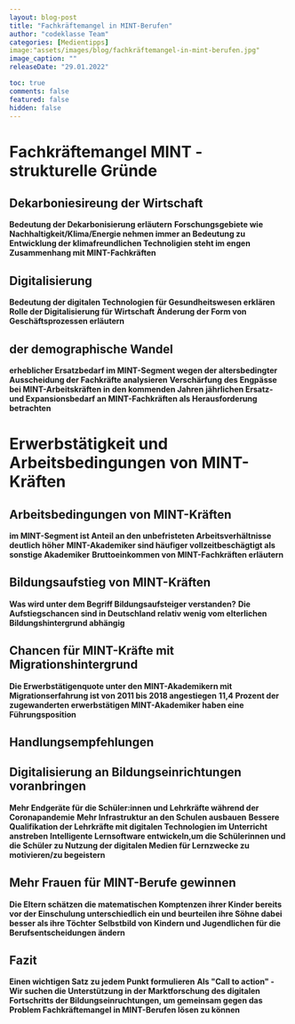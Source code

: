 ```yaml
---
layout: blog-post
title: "Fachkräftemangel in MINT-Berufen"
author: "codeklasse Team"
categories: [Medientipps]
image:"assets/images/blog/fachkräftemangel-in-mint-berufen.jpg" 
image_caption: ""
releaseDate: "29.01.2022"

toc: true
comments: false
featured: false
hidden: false
---
```


# Fachkräftemangel MINT - strukturelle Gründe

## Dekarboniesireung der Wirtschaft 
**Bedeutung der Dekarbonisierung erläutern**
**Forschungsgebiete wie Nachhaltigkeit/Klima/Energie nehmen immer an Bedeutung zu**
**Entwicklung der klimafreundlichen Technoligien steht im engen Zusammenhang mit MINT-Fachkräften**

## Digitalisierung 
**Bedeutung der digitalen Technologien für Gesundheitswesen erklären**
**Rolle der Digitalisierung für Wirtschaft**
**Änderung der Form von Geschäftsprozessen erläutern**

## der demographische Wandel 
**erheblicher Ersatzbedarf im MINT-Segment wegen der altersbedingter Ausscheidung der Fachkräfte analysieren**
**Verschärfung des Engpässe bei MINT-Arbeitskräften in den kommenden Jahren**
**jährlichen Ersatz- und Expansionsbedarf an MINT-Fachkräften als Herausforderung betrachten**

# Erwerbstätigkeit und Arbeitsbedingungen von MINT-Kräften

## Arbeitsbedingungen von MINT-Kräften

**im MINT-Segment ist Anteil an den unbefristeten Arbeitsverhältnisse deutlich höher**
**MINT-Akademiker sind häufiger vollzeitbeschägtigt als sonstige Akademiker** 
**Bruttoeinkommen von MINT-Fachkräften erläutern**

## Bildungsaufstieg von MINT-Kräften 
**Was wird unter dem Begriff Bildungsaufsteiger verstanden?**
**Die Aufstiegschancen sind in Deutschland relativ wenig vom elterlichen Bildungshintergrund abhängig**

## Chancen für MINT-Kräfte mit Migrationshintergrund 
**Die Erwerbstätigenquote unter den MINT-Akademikern mit Migrationserfahrung ist von 2011 bis 2018 angestiegen**
**11,4 Prozent der zugewanderten erwerbstätigen MINT-Akademiker haben eine Führungsposition**

## Handlungsempfehlungen 

## Digitalisierung an Bildungseinrichtungen voranbringen
**Mehr Endgeräte für die Schüler:innen und Lehrkräfte während der Coronapandemie** 
**Mehr Infrastruktur an den Schulen ausbauen**
**Bessere Qualifikation der Lehrkräfte mit digitalen Technologien im Unterricht anstreben**
**Intelligente Lernsoftware entwickeln,um die Schülerinnen und die Schüler zu Nutzung der digitalen Medien für Lernzwecke zu motivieren/zu begeistern**

## Mehr Frauen für MINT-Berufe gewinnen 
**Die Eltern schätzen die matematischen Komptenzen ihrer Kinder bereits vor der Einschulung unterschiedlich ein und beurteilen ihre Söhne dabei besser als ihre Töchter**
**Selbstbild von Kindern und Jugendlichen für die Berufsentscheidungen ändern**

## Fazit
**Einen wichtigen Satz zu jedem Punkt formulieren**
**Als "Call to action" - Wir suchen die Unterstützung in der Marktforschung des digitalen Fortschritts der Bildungseinruchtungen, um gemeinsam gegen das Problem Fachkräftemangel in MINT-Berufen lösen zu können**





